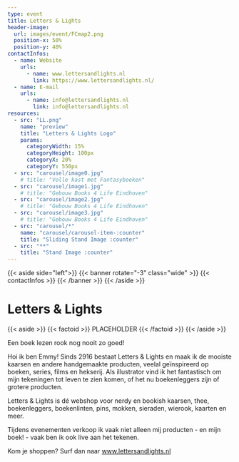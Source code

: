 ```yaml
---
type: event
title: Letters & Lights
header-image:
  url: images/event/FCmap2.png
  position-x: 50%
  position-y: 40%
contactInfos:
  - name: Website
    urls:
      - name: www.lettersandlights.nl 
        link: https://www.lettersandlights.nl/
  - name: E-mail
    urls:
      - name: info@lettersandlights.nl 
        link: info@lettersandlights.nl 
resources:
  - src: "LL.png"
    name: "preview"
    title: "Letters & Lights Logo"
    params:
      categoryWidth: 15%
      categoryHeight: 100px
      categoryX: 20%
      categoryY: 550px
  - src: "carousel/image0.jpg"
    # title: "Volle kast met Fantasyboeken"
  - src: "carousel/image1.jpg"
    # title: "Gebouw Books 4 Life Eindhoven"
  - src: "carousel/image2.jpg"
    # title: "Gebouw Books 4 Life Eindhoven"
  - src: "carousel/image3.jpg"
    # title: "Gebouw Books 4 Life Eindhoven"
  - src: "carousel/*"
    name: "carousel/carousel-item-:counter"
    title: "Sliding Stand Image :counter"
  - src: "**"
    title: "Stand Image :counter"
---
```

{{< aside side="left">}}
  {{< banner rotate="-3" class="wide" >}}
      {{< contactInfos >}}
  {{< /banner >}}
{{< /aside >}}


# Letters & Lights
{{< aside >}}
    {{< factoid >}}
        PLACEHOLDER
    {{< /factoid >}}
{{< /aside >}}

Een boek lezen rook nog nooit zo goed! 

Hoi ik ben Emmy! Sinds 2916 bestaat Letters & Lights en maak ik de mooiste kaarsen en andere handgemaakte producten, veelal geïnspireerd op boeken, series, films en hekserij. Als illustrator vind ik het fantastisch om mijn tekeningen tot leven te zien komen, of het nu boekenleggers zijn of grotere producten. 

Letters & Lights is dé webshop voor nerdy en bookish kaarsen, thee, boekenleggers, boekenlinten, pins, mokken, sieraden, wierook, kaarten en meer. 

Tijdens evenementen verkoop ik vaak niet alleen mij producten - en mijn boek! - vaak ben ik ook live aan het tekenen. 

Kom je shoppen? Surf dan naar www.lettersandlights.nl 

